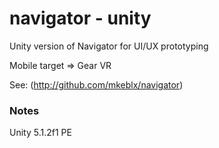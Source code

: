 navigator - unity
=================
Unity version of Navigator for UI/UX prototyping

Mobile target => Gear VR

See: (http://github.com/mkeblx/navigator)

### Notes
Unity 5.1.2f1 PE

